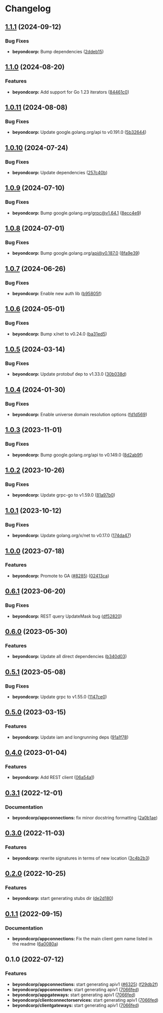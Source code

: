 # Changelog


## [1.1.1](https://github.com/googleapis/google-cloud-go/compare/beyondcorp/v1.1.0...beyondcorp/v1.1.1) (2024-09-12)


### Bug Fixes

* **beyondcorp:** Bump dependencies ([2ddeb15](https://github.com/googleapis/google-cloud-go/commit/2ddeb1544a53188a7592046b98913982f1b0cf04))

## [1.1.0](https://github.com/googleapis/google-cloud-go/compare/beyondcorp/v1.0.11...beyondcorp/v1.1.0) (2024-08-20)


### Features

* **beyondcorp:** Add support for Go 1.23 iterators ([84461c0](https://github.com/googleapis/google-cloud-go/commit/84461c0ba464ec2f951987ba60030e37c8a8fc18))

## [1.0.11](https://github.com/googleapis/google-cloud-go/compare/beyondcorp/v1.0.10...beyondcorp/v1.0.11) (2024-08-08)


### Bug Fixes

* **beyondcorp:** Update google.golang.org/api to v0.191.0 ([5b32644](https://github.com/googleapis/google-cloud-go/commit/5b32644eb82eb6bd6021f80b4fad471c60fb9d73))

## [1.0.10](https://github.com/googleapis/google-cloud-go/compare/beyondcorp/v1.0.9...beyondcorp/v1.0.10) (2024-07-24)


### Bug Fixes

* **beyondcorp:** Update dependencies ([257c40b](https://github.com/googleapis/google-cloud-go/commit/257c40bd6d7e59730017cf32bda8823d7a232758))

## [1.0.9](https://github.com/googleapis/google-cloud-go/compare/beyondcorp/v1.0.8...beyondcorp/v1.0.9) (2024-07-10)


### Bug Fixes

* **beyondcorp:** Bump google.golang.org/grpc@v1.64.1 ([8ecc4e9](https://github.com/googleapis/google-cloud-go/commit/8ecc4e9622e5bbe9b90384d5848ab816027226c5))

## [1.0.8](https://github.com/googleapis/google-cloud-go/compare/beyondcorp/v1.0.7...beyondcorp/v1.0.8) (2024-07-01)


### Bug Fixes

* **beyondcorp:** Bump google.golang.org/api@v0.187.0 ([8fa9e39](https://github.com/googleapis/google-cloud-go/commit/8fa9e398e512fd8533fd49060371e61b5725a85b))

## [1.0.7](https://github.com/googleapis/google-cloud-go/compare/beyondcorp/v1.0.6...beyondcorp/v1.0.7) (2024-06-26)


### Bug Fixes

* **beyondcorp:** Enable new auth lib ([b95805f](https://github.com/googleapis/google-cloud-go/commit/b95805f4c87d3e8d10ea23bd7a2d68d7a4157568))

## [1.0.6](https://github.com/googleapis/google-cloud-go/compare/beyondcorp/v1.0.5...beyondcorp/v1.0.6) (2024-05-01)


### Bug Fixes

* **beyondcorp:** Bump x/net to v0.24.0 ([ba31ed5](https://github.com/googleapis/google-cloud-go/commit/ba31ed5fda2c9664f2e1cf972469295e63deb5b4))

## [1.0.5](https://github.com/googleapis/google-cloud-go/compare/beyondcorp/v1.0.4...beyondcorp/v1.0.5) (2024-03-14)


### Bug Fixes

* **beyondcorp:** Update protobuf dep to v1.33.0 ([30b038d](https://github.com/googleapis/google-cloud-go/commit/30b038d8cac0b8cd5dd4761c87f3f298760dd33a))

## [1.0.4](https://github.com/googleapis/google-cloud-go/compare/beyondcorp/v1.0.3...beyondcorp/v1.0.4) (2024-01-30)


### Bug Fixes

* **beyondcorp:** Enable universe domain resolution options ([fd1d569](https://github.com/googleapis/google-cloud-go/commit/fd1d56930fa8a747be35a224611f4797b8aeb698))

## [1.0.3](https://github.com/googleapis/google-cloud-go/compare/beyondcorp/v1.0.2...beyondcorp/v1.0.3) (2023-11-01)


### Bug Fixes

* **beyondcorp:** Bump google.golang.org/api to v0.149.0 ([8d2ab9f](https://github.com/googleapis/google-cloud-go/commit/8d2ab9f320a86c1c0fab90513fc05861561d0880))

## [1.0.2](https://github.com/googleapis/google-cloud-go/compare/beyondcorp/v1.0.1...beyondcorp/v1.0.2) (2023-10-26)


### Bug Fixes

* **beyondcorp:** Update grpc-go to v1.59.0 ([81a97b0](https://github.com/googleapis/google-cloud-go/commit/81a97b06cb28b25432e4ece595c55a9857e960b7))

## [1.0.1](https://github.com/googleapis/google-cloud-go/compare/beyondcorp/v1.0.0...beyondcorp/v1.0.1) (2023-10-12)


### Bug Fixes

* **beyondcorp:** Update golang.org/x/net to v0.17.0 ([174da47](https://github.com/googleapis/google-cloud-go/commit/174da47254fefb12921bbfc65b7829a453af6f5d))

## [1.0.0](https://github.com/googleapis/google-cloud-go/compare/beyondcorp/v0.6.1...beyondcorp/v1.0.0) (2023-07-18)


### Features

* **beyondcorp:** Promote to GA ([#8285](https://github.com/googleapis/google-cloud-go/issues/8285)) ([02413ca](https://github.com/googleapis/google-cloud-go/commit/02413cacf908ce35df8dde6ae75c954917564ae7))

## [0.6.1](https://github.com/googleapis/google-cloud-go/compare/beyondcorp/v0.6.0...beyondcorp/v0.6.1) (2023-06-20)


### Bug Fixes

* **beyondcorp:** REST query UpdateMask bug ([df52820](https://github.com/googleapis/google-cloud-go/commit/df52820b0e7721954809a8aa8700b93c5662dc9b))

## [0.6.0](https://github.com/googleapis/google-cloud-go/compare/beyondcorp/v0.5.1...beyondcorp/v0.6.0) (2023-05-30)


### Features

* **beyondcorp:** Update all direct dependencies ([b340d03](https://github.com/googleapis/google-cloud-go/commit/b340d030f2b52a4ce48846ce63984b28583abde6))

## [0.5.1](https://github.com/googleapis/google-cloud-go/compare/beyondcorp/v0.5.0...beyondcorp/v0.5.1) (2023-05-08)


### Bug Fixes

* **beyondcorp:** Update grpc to v1.55.0 ([1147ce0](https://github.com/googleapis/google-cloud-go/commit/1147ce02a990276ca4f8ab7a1ab65c14da4450ef))

## [0.5.0](https://github.com/googleapis/google-cloud-go/compare/beyondcorp/v0.4.0...beyondcorp/v0.5.0) (2023-03-15)


### Features

* **beyondcorp:** Update iam and longrunning deps ([91a1f78](https://github.com/googleapis/google-cloud-go/commit/91a1f784a109da70f63b96414bba8a9b4254cddd))

## [0.4.0](https://github.com/googleapis/google-cloud-go/compare/beyondcorp/v0.3.1...beyondcorp/v0.4.0) (2023-01-04)


### Features

* **beyondcorp:** Add REST client ([06a54a1](https://github.com/googleapis/google-cloud-go/commit/06a54a16a5866cce966547c51e203b9e09a25bc0))

## [0.3.1](https://github.com/googleapis/google-cloud-go/compare/beyondcorp/v0.3.0...beyondcorp/v0.3.1) (2022-12-01)


### Documentation

* **beyondcorp/appconnections:** fix minor docstring formatting ([2a0b1ae](https://github.com/googleapis/google-cloud-go/commit/2a0b1aeb1683222e6aa5c876cb945845c00cef79))

## [0.3.0](https://github.com/googleapis/google-cloud-go/compare/beyondcorp/v0.2.0...beyondcorp/v0.3.0) (2022-11-03)


### Features

* **beyondcorp:** rewrite signatures in terms of new location ([3c4b2b3](https://github.com/googleapis/google-cloud-go/commit/3c4b2b34565795537aac1661e6af2442437e34ad))

## [0.2.0](https://github.com/googleapis/google-cloud-go/compare/beyondcorp/v0.1.1...beyondcorp/v0.2.0) (2022-10-25)


### Features

* **beyondcorp:** start generating stubs dir ([de2d180](https://github.com/googleapis/google-cloud-go/commit/de2d18066dc613b72f6f8db93ca60146dabcfdcc))

## [0.1.1](https://github.com/googleapis/google-cloud-go/compare/beyondcorp/v0.1.0...beyondcorp/v0.1.1) (2022-09-15)


### Documentation

* **beyondcorp/appconnections:** Fix the main client gem name listed in the readme ([6a0080a](https://github.com/googleapis/google-cloud-go/commit/6a0080ad69398c572d856886293e19c79cf0fc0e))

## 0.1.0 (2022-07-12)


### Features

* **beyondcorp/appconnections:** start generating apiv1 ([#6325](https://github.com/googleapis/google-cloud-go/issues/6325)) ([f29db2f](https://github.com/googleapis/google-cloud-go/commit/f29db2fc5bf1c839065fa35e15827bd227626dca))
* **beyondcorp/appconnectors:** start generating apiv1 ([7066fed](https://github.com/googleapis/google-cloud-go/commit/7066fedc31fa4c19e851477792bd8de8e50541ab))
* **beyondcorp/appgateways:** start generating apiv1 ([7066fed](https://github.com/googleapis/google-cloud-go/commit/7066fedc31fa4c19e851477792bd8de8e50541ab))
* **beyondcorp/clientconnectorservices:** start generating apiv1 ([7066fed](https://github.com/googleapis/google-cloud-go/commit/7066fedc31fa4c19e851477792bd8de8e50541ab))
* **beyondcorp/clientgateways:** start generating apiv1 ([7066fed](https://github.com/googleapis/google-cloud-go/commit/7066fedc31fa4c19e851477792bd8de8e50541ab))


